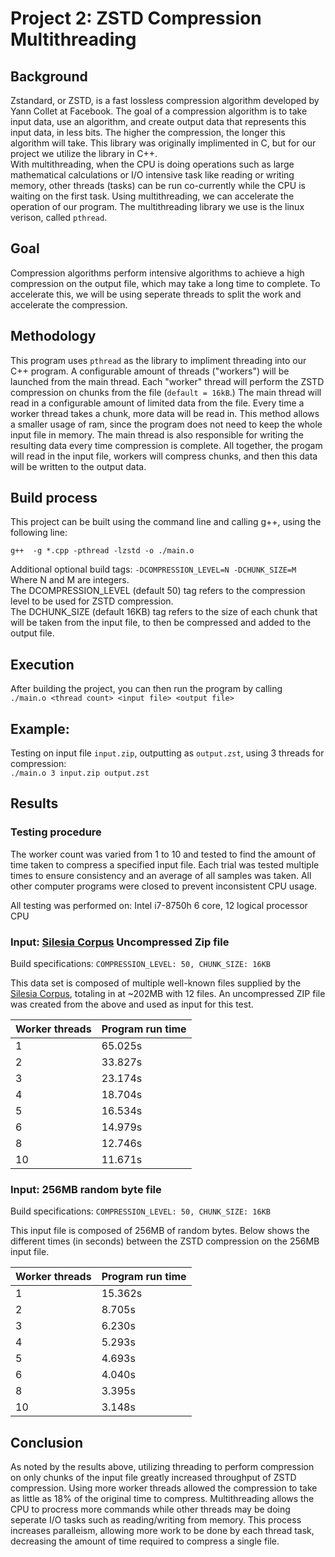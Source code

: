 # Project 2: ZSTD Compression Multithreading

## Background

Zstandard, or ZSTD, is a fast lossless compression algorithm developed by Yann Collet at Facebook. The goal of a compression algorithm is to take input data, use an algorithm, and create output data that represents this input data, in less bits. The higher the compression, the longer this algorithm will take. This library was originally implimented in C, but for our project we utilize the library in C++.  
With multithreading, when the CPU is doing operations such as large mathematical calculations or I/O intensive task like reading or writing memory, other threads (tasks) can be run co-currently while the CPU is waiting on the first task. Using multithreading, we can accelerate the operation of our program. The multithreading library we use is the linux verison, called `pthread`. 

## Goal

Compression algorithms perform intensive algorithms to achieve a high compression on the output file, which may take a long time to complete. To accelerate this, we will be using seperate threads to split the work and accelerate the compression. 

## Methodology

This program uses `pthread` as the library to impliment threading into our C++ program. A configurable amount of threads ("workers") will be launched from the main thread. Each "worker" thread will perform the ZSTD compression on chunks from the file (`default = 16kB`.) The main thread will read in a configurable amount of limited data from the file. Every time a worker thread takes a chunk, more data will be read in. This method allows a smaller usage of ram, since the program does not need to keep the whole input file in memory. The main thread is also responsible for writing the resulting data every time compression is complete. All together, the progam will read in the input file, workers will compress chunks, and then this data will be written to the output data.


## Build process

This project can be built using the command line and calling g++, using the following line:

```g++  -g *.cpp -pthread -lzstd -o ./main.o```

Additional optional build tags: ```-DCOMPRESSION_LEVEL=N -DCHUNK_SIZE=M```  
Where N and M are integers.  
The DCOMPRESSION_LEVEL (default 50) tag refers to the compression level to be used for ZSTD compression.  
The DCHUNK_SIZE (default 16KB) tag refers to the size of each chunk that will be taken from the input file, to then be compressed and added to the output file.

## Execution

After building the project, you can then run the program by calling  
```./main.o <thread count> <input file> <output file>```  

## Example:
Testing on input file `input.zip`, outputting as `output.zst`, using 3 threads for compression:  
```./main.o 3 input.zip output.zst```  

## Results

### Testing procedure 

The worker count was varied from 1 to 10 and tested to find the amount of time taken to compress a specified input file. Each trial was tested multiple times to ensure consistency and an average of all samples was taken. All other computer programs were closed to prevent inconsistent CPU usage.

All testing was performed on: Intel i7-8750h 6 core, 12 logical processor CPU

### Input: [Silesia Corpus](http://sun.aei.polsl.pl/~sdeor/index.php?page=silesia) Uncompressed Zip file

Build specifications:   `COMPRESSION_LEVEL: 50, CHUNK_SIZE: 16KB`

This data set is composed of multiple well-known files supplied by the [Silesia Corpus](http://sun.aei.polsl.pl/~sdeor/index.php?page=silesia), totaling in at ~202MB with 12 files. An uncompressed ZIP file was created from the above and used as input for this test.

| Worker threads | Program run time | 
|----------------|------------------|
| 1              |     65.025s     |
| 2              |     33.827s     |
| 3              |     23.174s     |
| 4              |     18.704s     |
| 5              |     16.534s     |
| 6              |     14.979s     |
| 8              |     12.746s     |
| 10             |     11.671s     |

### Input: 256MB random byte file

Build specifications: `COMPRESSION_LEVEL: 50, CHUNK_SIZE: 16KB`

This input file is composed of 256MB of random bytes.
Below shows the different times (in seconds) between the ZSTD compression on the 256MB input file.

| Worker threads | Program run time | 
|----------------|------------------|
| 1              |     15.362s     |
| 2              |     8.705s     |
| 3              |     6.230s     |
| 4              |     5.293s     |
| 5              |     4.693s     |
| 6              |     4.040s     |
| 8              |     3.395s     |
| 10             |     3.148s     |


## Conclusion

As noted by the results above, utilizing threading to perform compression on only chunks of the input file greatly increased throughput of ZSTD compression. Using more worker threads allowed the compression to take as little as 18% of the original time to compress. Multithreading allows the CPU to procress more commands while other threads may be doing seperate I/O tasks such as reading/writing from memory. This process increases paralleism, allowing more work to be done by each thread task, decreasing the amount of time required to compress a single file.